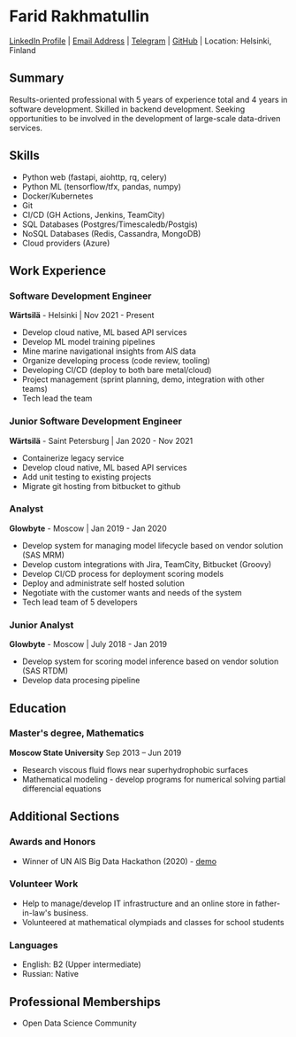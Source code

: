 # Farid Rakhmatullin

[LinkedIn Profile](https://www.linkedin.com/in/farid-rakhmatullin-8b98b7193/) | [Email Address](mailto:rahfar777@gmail.com) | [Telegram](https://t.me/farid_rakhmatullin) | [GitHub](https://github.com/rahfar) | Location: Helsinki, Finland

## Summary

Results-oriented professional with 5 years of experience total and 4 years in software development. Skilled in backend development. Seeking opportunities to be involved in the development of large-scale data-driven services.

## Skills

- Python web (fastapi, aiohttp, rq, celery)
- Python ML (tensorflow/tfx, pandas, numpy)
- Docker/Kubernetes
- Git
- CI/CD (GH Actions, Jenkins, TeamCity)
- SQL Databases (Postgres/Timescaledb/Postgis)
- NoSQL Databases (Redis, Cassandra, MongoDB)
- Cloud providers (Azure)

## Work Experience

### Software Development Engineer

**Wärtsilä** - Helsinki | Nov 2021 - Present

- Develop cloud native, ML based API services
- Develop ML model training pipelines
- Mine marine navigational insights from AIS data
- Organize developing process (code review, tooling)
- Developing CI/CD (deploy to both bare metal/cloud)
- Project management (sprint planning, demo, integration with other teams)
- Tech lead the team


### Junior Software Development Engineer

**Wärtsilä** - Saint Petersburg | Jan 2020 - Nov 2021

- Containerize legacy service
- Develop cloud native, ML based API services
- Add unit testing to existing projects
- Migrate git hosting from bitbucket to github

### Analyst

**Glowbyte** - Moscow | Jan 2019 - Jan 2020

- Develop system for managing model lifecycle based on vendor solution (SAS MRM)
- Develop custom integrations with Jira, TeamCity, Bitbucket (Groovy)
- Develop CI/CD process for deployment scoring models
- Deploy and administrate self hosted solution
- Negotiate with the customer wants and needs of the system
- Tech lead team of 5 developers

### Junior Analyst

**Glowbyte** - Moscow | July 2018 - Jan 2019

- Develop system for scoring model inference based on vendor solution (SAS RTDM)
- Develop data procesing pipeline

## Education

### Master's degree, Mathematics

**Moscow State University** Sep 2013 – Jun 2019

- Research viscous fluid flows near superhydrophobic surfaces
- Mathematical modeling - develop programs for numerical solving partial differencial equations

## Additional Sections

### Awards and Honors

- Winner of UN AIS Big Data Hackathon (2020) - [demo](https://www.youtube.com/watch?v=qmybyzV5R8A)


### Volunteer Work

- Help to manage/develop IT infrastructure and an online store in father-in-law's business.
- Volunteered at mathematical olympiads and classes for school students

### Languages

- English: B2 (Upper intermediate)
- Russian: Native

## Professional Memberships

- Open Data Science Community
